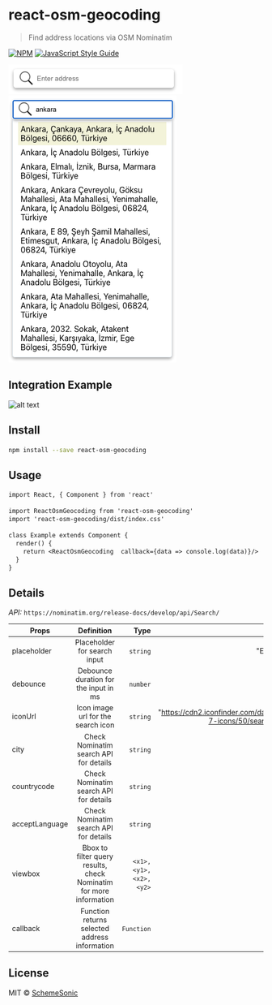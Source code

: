 # react-osm-geocoding

> Find address locations via OSM Nominatim

[![NPM](https://img.shields.io/npm/v/react-osm-geocoding.svg)](https://www.npmjs.com/package/@paraboly/react-osm-geocoding) [![JavaScript Style Guide](https://img.shields.io/badge/code_style-standard-brightgreen.svg)](https://standardjs.com)

![alt text](./images/search.png)
![alt text](./images/result.png)
## Integration Example
![alt text](./images/integration.gif)
## Install

```bash
npm install --save react-osm-geocoding
```

## Usage

```tsx
import React, { Component } from 'react'

import ReactOsmGeocoding from 'react-osm-geocoding'
import 'react-osm-geocoding/dist/index.css'

class Example extends Component {
  render() {
    return <ReactOsmGeocoding  callback={data => console.log(data)}/>
  }
}
```
## Details
*API:* ```https://nominatim.org/release-docs/develop/api/Search/```

| Props        | Definition     | Type  | Default  |
| ------------- |:-------------:| -----:|-----:|
| placeholder   | Placeholder for search input          | `string` | "Enter address" |
| debounce      | Debounce duration for the input in ms | `number` | 1000 |
| iconUrl       | Icon image url for the search icon    | `string` |  "https://cdn2.iconfinder.com/data/icons/ios-7-icons/50/search-512.png"|
| city          | Check Nominatim search API for details| `string` | "" |
| countrycode   | Check Nominatim search API for details | `string` | "tr" |
| acceptLanguage| Check Nominatim search API for details | `string` | "tr" |
| viewbox       | Bbox to filter query results, check Nominatim for more information | `<x1>,<y1>,<x2>,<y2>` | "" |
| callback      | Function returns selected address information | `Function` | undefined |

## License

MIT © [SchemeSonic](https://github.com/SchemeSonic)
